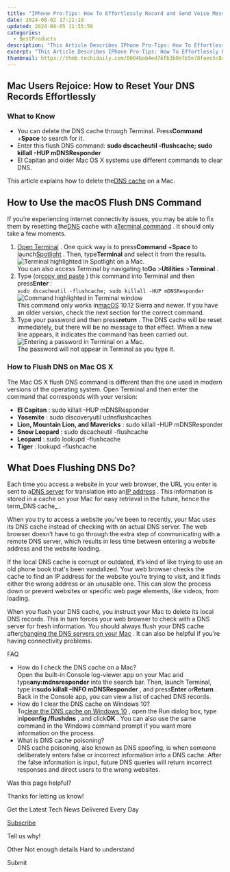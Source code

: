 ```yaml
---
title: "IPhone Pro-Tips: How To Effortlessly Record and Send Voice Messages"
date: 2024-08-02 17:21:19
updated: 2024-08-05 11:55:50
categories:
  - BestProducts
description: "This Article Describes IPhone Pro-Tips: How To Effortlessly Record and Send Voice Messages"
excerpt: "This Article Describes IPhone Pro-Tips: How To Effortlessly Record and Send Voice Messages"
thumbnail: https://thmb.techidaily.com/0004bab4ed76fb3b0e7b5e78faee5c8cd34739a5594338591ba06831ec971383.jpg
---
```


## Mac Users Rejoice: How to Reset Your DNS Records Effortlessly
### What to Know

* You can delete the DNS cache through Terminal. Press**Command** +**Space** to search for it.
* Enter this flush DNS command: **sudo dscacheutil -flushcache; sudo killall -HUP mDNSResponder**
* El Capitan and older Mac OS X systems use different commands to clear DNS.

 This article explains how to delete the[DNS cache](https://www.lifewire.com/what-is-a-dns-cache-817514) on a Mac.

## How to Use the macOS Flush DNS Command

 If you’re experiencing internet connectivity issues, you may be able to fix them by resetting the[DNS](https://www.lifewire.com/what-is-dns-domain-name-system-2625855) cache with a[Terminal command](https://www.lifewire.com/mac-terminal-commands-4774997) . It should only take a few moments.  

1. [Open Terminal](https://www.lifewire.com/macos-terminal-4774149) . One quick way is to press**Command** +**Space** to launch[Spotlight](https://www.lifewire.com/use-spotlight-mac-4586951) . Then, type**Terminal** and select it from the results.  
![Terminal highlighted in Spotlight on a Mac.](https://www.lifewire.com/thmb/QGngs7Naa2bQVtWQWVaRG0K34yc=/1500x0/filters:no_upscale():max_bytes(150000):strip_icc():format(webp)/Terminal-6e4ba7528a4c4220a28542f84f214676.jpg)  
 You can also access Terminal by navigating to**Go** \>**Utilities** \>**Terminal** .
2. Type (or[copy and paste](https://www.lifewire.com/cut-copy-paste-on-mac-4427671) ) this command into Terminal and then press**Enter** :  
 `sudo dscacheutil -flushcache; sudo killall -HUP mDNSResponder`  
![Command highlighted in Terminal window](https://www.lifewire.com/thmb/S2U8vSx5U_PgZI2ZZR_uTWdGHcw=/1500x0/filters:no_upscale():max_bytes(150000):strip_icc():format(webp)/Command-e05651de1b2f44e7b99903d8f00910f5.jpg)  
 This command only works in[macOS](https://www.lifewire.com/what-is-macos-4691239) 10.12 Sierra and newer. If you have an older version, check the next section for the correct command.
3. Type your password and then press**return** . The DNS cache will be reset immediately, but there will be no message to that effect. When a new line appears, it indicates the command has been carried out.  
![Entering a password in Terminal on a Mac.](https://www.lifewire.com/thmb/hvFn07N8xnjZ9XJQvgMitPvCTVQ=/1500x0/filters:no_upscale():max_bytes(150000):strip_icc():format(webp)/Password-902f4015f672459598066969c7900b2f.jpg)  
The password will not appear in Terminal as you type it.

### How to Flush DNS on Mac OS X

 The Mac OS X flush DNS command is different than the one used in modern versions of the operating system. Open Terminal and then enter the command that corresponds with your version:

* **El Capitan** : sudo killall -HUP mDNSResponder
* **Yosemite** : sudo discoveryutil udnsflushcaches
* **Lion, Mountain Lion, and Mavericks** : sudo killall -HUP mDNSResponder
* **Snow Leopard** : sudo dscacheutil -flushcache
* **Leopard** : sudo lookupd -flushcache
* **Tiger** : lookupd -flushcache

## What Does Flushing DNS Do?

 Each time you access a website in your web browser, the URL you enter is sent to a[DNS server](https://www.lifewire.com/what-is-a-dns-server-2625854) for translation into an[IP address](https://www.lifewire.com/what-is-an-ip-address-2625920) . This information is stored in a cache on your Mac for easy retrieval in the future, hence the term_DNS cache_ .

 When you try to access a website you’ve been to recently, your Mac uses its DNS cache instead of checking with an actual DNS server. The web browser doesn’t have to go through the extra step of communicating with a remote DNS server, which results in less time between entering a website address and the website loading.

 If the local DNS cache is corrupt or outdated, it’s kind of like trying to use an old phone book that's been vandalized. Your web browser checks the cache to find an IP address for the website you’re trying to visit, and it finds either the wrong address or an unusable one. This can slow the process down or prevent websites or specific web page elements, like videos, from loading.

 When you flush your DNS cache, you instruct your Mac to delete its local DNS records. This in turn forces your web browser to check with a DNS server for fresh information. You should always flush your DNS cache after[changing the DNS servers on your Mac](https://www.lifewire.com/network-preference-pane-change-macs-dns-settings-2260394) . It can also be helpful if you’re having connectivity problems.  

 FAQ

* How do I check the DNS cache on a Mac?  
 Open the built-in Console log-viewer app on your Mac and type**any:mdnsresponder** into the search bar. Then, launch Terminal, type in**sudo killall –INFO mDNSResponder** , and press**Enter** or**Return** . Back in the Console app, you can view a list of cached DNS records.
* How do I clear the DNS cache on Windows 10?  
 To[clear the DNS cache on Windows 10](https://www.lifewire.com/flush-and-clear-windows-dns-cache-5095298) , open the Run dialog box, type in**ipconfig /flushdns** , and click**OK** . You can also use the same command in the Windows command prompt if you want more information on the process.
* What is DNS cache poisoning?  
 DNS cache poisoning, also known as DNS spoofing, is when someone deliberately enters false or incorrect information into a DNS cache. After the false information is input, future DNS queries will return incorrect responses and direct users to the wrong websites.

Was this page helpful?

Thanks for letting us know!

 Get the Latest Tech News Delivered Every Day

[Subscribe](https://www.lifewire.com/#)

Tell us why!

 Other  Not enough details  Hard to understand

 Submit

<ins class="adsbygoogle"
     style="display:block"
     data-ad-format="autorelaxed"
     data-ad-client="ca-pub-7571918770474297"
     data-ad-slot="1223367746"></ins>



<ins class="adsbygoogle"
     style="display:block"
     data-ad-client="ca-pub-7571918770474297"
     data-ad-slot="8358498916"
     data-ad-format="auto"
     data-full-width-responsive="true"></ins>
